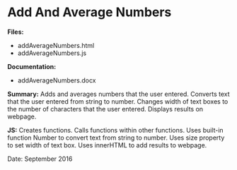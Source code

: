 # Add And Average Numbers

**Files:**
* addAverageNumbers.html
* addAverageNumbers.js

**Documentation:** 
* addAverageNumbers.docx

**Summary:** Adds and averages numbers that the user entered. Converts text that the user entered from string to number. Changes width of text boxes to the number of characters that the user entered. Displays results on webpage.

**JS:**  Creates functions. Calls functions within other functions. Uses built-in function Number to convert text from string to number. Uses size property to set width of text box. Uses innerHTML to add results to webpage.

Date: September 2016